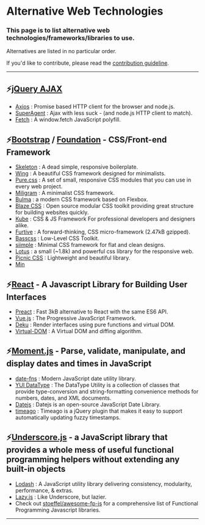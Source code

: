 # Alternative Web Technologies

### This page is to list alternative web technologies/frameworks/libraries to use.
Alternatives are listed in no particular order.

If you'd like to contribute, please read the [contribution guideline](https://github.com/dance2die/Alternative-Web-Technologies/blob/master/CONTRIBUTION.md).
****
## ⚡️[jQuery AJAX](http://api.jquery.com/jquery.ajax/)
- [Axios](https://github.com/mzabriskie/axios) : Promise based HTTP client for the browser and node.js.
- [SuperAgent](https://github.com/visionmedia/superagent) : Ajax with less suck - (and node.js HTTP client to match).
- [Fetch](https://github.com/github/fetch) : A window.fetch JavaScript polyfill.

## ⚡️[Bootstrap](http://getbootstrap.com/) / [Foundation](http://foundation.zurb.com/) - CSS/Front-end Framework
- [Skeleton](http://getskeleton.com/) : A dead simple, responsive boilerplate.
- [Wing](https://github.com/kbrsh/wing) : A beautiful CSS framework designed for minimalists.
- [Pure.css](https://purecss.io/) : A set of small, responsive CSS modules that you can use in every web project.
- [Miligram](http://milligram.io/) : A minimalist CSS framework.
- [Bulma](http://bulma.io/) : a modern CSS framework based on Flexbox.
- [Blaze CSS](http://blazecss.com/) : Open source modular CSS toolkit providing great structure for building websites quickly.
- [Kube](https://imperavi.com/kube/) : CSS & JS Framework For professional developers and designers alike.
- [Furtive](http://furtive.co/) : A forward-thinking, CSS micro-framework (2.47kB gzipped).
- [Basscss](http://basscss.com/) : Low-Level CSS Toolkit.
- [siimple](https://siimple.juanes.xyz/) : Minimal CSS framework for flat and clean designs.
- [Lotus](http://goatslacker.github.io/lotus.css/) : a small (~1.8k) and powerful css library for the responsive web.
- [Picnic CSS](https://picnicss.com/) : Lightweight and beautiful library.
- [Min](http://mincss.com/)

## ⚡️[React](https://facebook.github.io/react/) - A Javascript Library for Building User Interfaces
- [Preact](https://preactjs.com/) : Fast 3kB alternative to React with the same ES6 API.
- [Vue.js](https://vuejs.org/) : The Progressive JavaScript Framework.
- [Deku](https://github.com/anthonyshort/deku) : Render interfaces using pure functions and virtual DOM.
- [Virtual-DOM](https://github.com/Matt-Esch/virtual-dom) : A Virtual DOM and diffing algorithm.

## ⚡️[Moment.js](https://momentjs.com/) - Parse, validate, manipulate, and display dates and times in JavaScript
- [date-fns](https://date-fns.org/) : Modern JavaScript date utility library.
- [YUI DataType](https://yuilibrary.com/yui/docs/datatype/) : The DataType Utility is a collection of classes that provide type-conversion and string-formatting convenience methods for numbers, dates, and XML documents.
- [Datejs](http://www.datejs.com/) : Datejs is an open-source JavaScript Date Library.
- [timeago](http://timeago.yarp.com/) : Timeago is a jQuery plugin that makes it easy to support automatically updating fuzzy timestamps.

## ⚡️[Underscore.js](http://underscorejs.org/) - a JavaScript library that provides a whole mess of useful functional programming helpers without extending any built-in objects
- [Lodash](https://lodash.com/) : A JavaScript utility library delivering consistency, modularity, performance, & extras.
- [Lazy.js](http://danieltao.com/lazy.js/) : Like Underscore, but lazier.
- Check out [stoeffel/awesome-fp-js](https://github.com/stoeffel/awesome-fp-js) for a comprehensive list of Functional Programming Javascript libraries.


****
